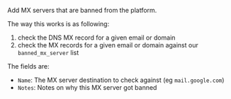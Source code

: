 Add MX servers that are banned from the platform.

The way this works is as following:
1. check the DNS MX record for a given email or domain
2. check the MX records for a given email or domain against our `banned_mx_server` list

The fields are:
* `Name`: The MX server destination to check against (eg `mail.google.com`)
* `Notes`: Notes on why this MX server got banned
